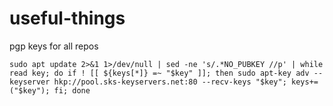 # useful-things

pgp keys for all repos

````
sudo apt update 2>&1 1>/dev/null | sed -ne 's/.*NO_PUBKEY //p' | while read key; do if ! [[ ${keys[*]} =~ "$key" ]]; then sudo apt-key adv --keyserver hkp://pool.sks-keyservers.net:80 --recv-keys "$key"; keys+=("$key"); fi; done
````
